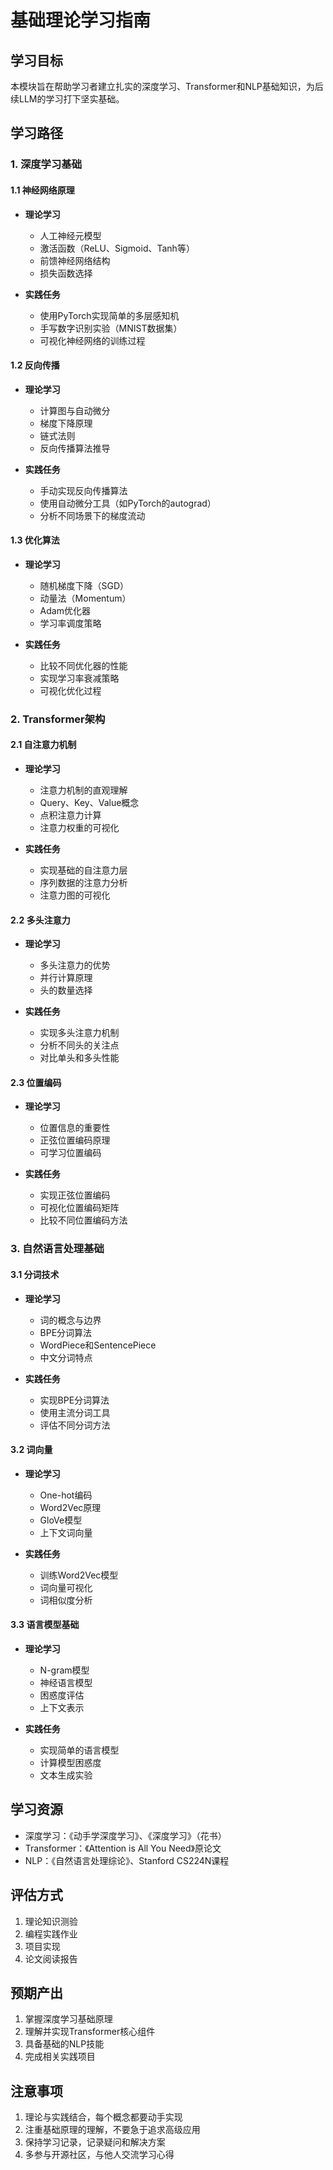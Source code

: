 # 基础理论学习指南

## 学习目标
本模块旨在帮助学习者建立扎实的深度学习、Transformer和NLP基础知识，为后续LLM的学习打下坚实基础。

## 学习路径

### 1. 深度学习基础

#### 1.1 神经网络原理
- **理论学习**
  - 人工神经元模型
  - 激活函数（ReLU、Sigmoid、Tanh等）
  - 前馈神经网络结构
  - 损失函数选择

- **实践任务**
  - 使用PyTorch实现简单的多层感知机
  - 手写数字识别实验（MNIST数据集）
  - 可视化神经网络的训练过程

#### 1.2 反向传播
- **理论学习**
  - 计算图与自动微分
  - 梯度下降原理
  - 链式法则
  - 反向传播算法推导

- **实践任务**
  - 手动实现反向传播算法
  - 使用自动微分工具（如PyTorch的autograd）
  - 分析不同场景下的梯度流动

#### 1.3 优化算法
- **理论学习**
  - 随机梯度下降（SGD）
  - 动量法（Momentum）
  - Adam优化器
  - 学习率调度策略

- **实践任务**
  - 比较不同优化器的性能
  - 实现学习率衰减策略
  - 可视化优化过程

### 2. Transformer架构

#### 2.1 自注意力机制
- **理论学习**
  - 注意力机制的直观理解
  - Query、Key、Value概念
  - 点积注意力计算
  - 注意力权重的可视化

- **实践任务**
  - 实现基础的自注意力层
  - 序列数据的注意力分析
  - 注意力图的可视化

#### 2.2 多头注意力
- **理论学习**
  - 多头注意力的优势
  - 并行计算原理
  - 头的数量选择

- **实践任务**
  - 实现多头注意力机制
  - 分析不同头的关注点
  - 对比单头和多头性能

#### 2.3 位置编码
- **理论学习**
  - 位置信息的重要性
  - 正弦位置编码原理
  - 可学习位置编码

- **实践任务**
  - 实现正弦位置编码
  - 可视化位置编码矩阵
  - 比较不同位置编码方法

### 3. 自然语言处理基础

#### 3.1 分词技术
- **理论学习**
  - 词的概念与边界
  - BPE分词算法
  - WordPiece和SentencePiece
  - 中文分词特点

- **实践任务**
  - 实现BPE分词算法
  - 使用主流分词工具
  - 评估不同分词方法

#### 3.2 词向量
- **理论学习**
  - One-hot编码
  - Word2Vec原理
  - GloVe模型
  - 上下文词向量

- **实践任务**
  - 训练Word2Vec模型
  - 词向量可视化
  - 词相似度分析

#### 3.3 语言模型基础
- **理论学习**
  - N-gram模型
  - 神经语言模型
  - 困惑度评估
  - 上下文表示

- **实践任务**
  - 实现简单的语言模型
  - 计算模型困惑度
  - 文本生成实验

## 学习资源
- 深度学习：《动手学深度学习》、《深度学习》（花书）
- Transformer：《Attention is All You Need》原论文
- NLP：《自然语言处理综论》、Stanford CS224N课程

## 评估方式
1. 理论知识测验
2. 编程实践作业
3. 项目实现
4. 论文阅读报告

## 预期产出
1. 掌握深度学习基础原理
2. 理解并实现Transformer核心组件
3. 具备基础的NLP技能
4. 完成相关实践项目

## 注意事项
1. 理论与实践结合，每个概念都要动手实现
2. 注重基础原理的理解，不要急于追求高级应用
3. 保持学习记录，记录疑问和解决方案
4. 多参与开源社区，与他人交流学习心得